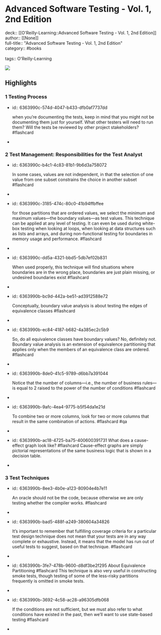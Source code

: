 # Advanced Software Testing - Vol. 1, 2nd Edition

deck:: [[O'Reilly-Learning::Advanced Software Testing - Vol. 1, 2nd Edition]]\
author:: [[None]]\
full-title:: "Advanced Software Testing - Vol. 1, 2nd Edition"\
category:: #books\
\
tags:: O'Reilly-Learning  

![](https://learning.oreilly.com/library/view/advanced-software-testing/9781457189517/ibis_generated_cover_thumbnail.jpg)
## Highlights
### 1 Testing Process
- id:: 6363990c-574d-4047-b433-dfb0af7737dd
  
  when you’re documenting the tests, keep in mind that you might not be documenting them just for yourself. What other testers will need to run them? Will the tests be reviewed by other project stakeholders? #flashcard
-
### 2 Test Management: Responsibilities for the Test Analyst
- id:: 6363990c-b4c1-4c83-81b1-9b6d3a758072
  
  In some cases, values are not independent, in that the selection of one value from one subset constrains the choice in another subset #flashcard
-
- id:: 6363990c-3185-474c-80c0-41b94ffbffee
  
  for those partitions that are ordered values, we select the minimum and maximum values—the boundary values—as test values. This technique can be applied at any level of testing. It can even be used during white-box testing when looking at loops, when looking at data structures such as lists and arrays, and during non-functional testing for boundaries in memory usage and performance. #flashcard
-
- id:: 6363990c-dd5a-4321-bbd5-5db7ef02b831
  
  When used properly, this technique will find situations where boundaries are in the wrong place, boundaries are just plain missing, or undesired boundaries exist #flashcard
-
- id:: 6363990b-bc9d-442a-be51-ad3912588e72
  
  Conceptually, boundary value analysis is about testing the edges of equivalence classes #flashcard
-
- id:: 6363990b-ec84-4187-b682-4a385ec2c5b9
  
  So, do all equivalence classes have boundary values? No, definitely not. Boundary value analysis is an extension of equivalence partitioning that applies only when the members of an equivalence class are ordered. #flashcard
-
- id:: 6363990b-8de0-41c5-9789-d6bb7a391044
  
  Notice that the number of columns—i.e., the number of business rules—is equal to 2 raised to the power of the number of conditions #flashcard
-
- id:: 6363990b-9afc-4ea4-9775-b5f54da1e21d
  
  To combine two or more columns, look for two or more columns that result in the same combination of actions. #flashcard  #qa
-
- id:: 6363990b-ac18-4725-ba75-400600391731
   What does a cause-effect graph look like? #flashcard 
    Cause-effect graphs are simply pictorial representations of the same business logic that is shown in a decision table.
-
### 3 Test Techniques
- id:: 6363990b-8ee3-4b0e-a123-80904e4b7e11
  
  An oracle should not be the code, because otherwise we are only testing whether the compiler works. #flashcard
-
- id:: 6363990b-bad5-488f-a249-380604a34826
  
  It’s important to remember that fulfilling coverage criteria for a particular test design technique does not mean that your tests are in any way complete or exhaustive. Instead, it means that the model has run out of useful tests to suggest, based on that technique. #flashcard
-
- id:: 6363990b-3fe7-478b-9600-d8df3be2f295
   About Equivalence Partitioning #flashcard 
    This technique is also very useful in constructing smoke tests, though testing of some of the less-risky partitions frequently is omitted in smoke tests.
-
- id:: 6363990b-3692-4c58-ac28-a96305dfb068
  
  If the conditions are not sufficient, but we must also refer to what conditions have existed in the past, then we’ll want to use state-based testing #flashcard
-